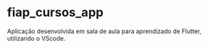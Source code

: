 # fiap_cursos_app

Aplicação desenvolvida em sala de aula para aprendizado de Flutter, utilizando o VScode.
